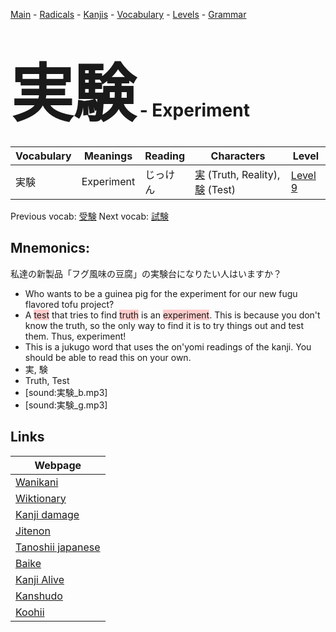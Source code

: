 <style> bigfont {font-size: 100px}</style>
[Main](../README.md) -
[Radicals](../radicals.md) -
[Kanjis](../kanjis.md) -
[Vocabulary](../vocabulary.md) -
[Levels](../levels.md) -
[Grammar](../grammar.md)
# <bigfont> 実験</bigfont> - Experiment 

| Vocabulary | Meanings | Reading | Characters | Level |
| --- | --- | --- | --- | --- |
| 実験 | Experiment | じっけん |  [実](../kanjis/実.md) (Truth, Reality), [験](../kanjis/験.md) (Test) | [Level 9](../levels/wk_level9.md) |

Previous vocab: [受験](受験.md) Next vocab: [試験](試験.md) 

## Mnemonics:
私達の新製品「フグ風味の豆腐」の実験台になりたい人はいますか？
* Who wants to be a guinea pig for the experiment for our new fugu flavored tofu project?
* A <span style="background-color:#ffcccb"> test</span> that tries to find <span style="background-color:#ffcccb"> truth</span> is an <span style="background-color:#ffcccb"> experiment</span>. This is because you don't know the truth, so the only way to find it is to try things out and test them. Thus, experiment!
* This is a jukugo word that uses the on'yomi readings of the kanji. You should be able to read this on your own.
* 実, 験
* Truth, Test
* [sound:実験_b.mp3]
* [sound:実験_g.mp3]


## Links 

| Webpage |
| --- |
| [Wanikani          ](https://www.wanikani.com/kanji/実験) |
| [Wiktionary        ](https://en.wiktionary.org/wiki/実験) |
| [Kanji damage      ](http://www.kanjidamage.com/kanji/search?utf8=✓&q=実験) |
| [Jitenon           ](https://jitenon.com/kanji/実験) |
| [Tanoshii japanese ](https://www.tanoshiijapanese.com/dictionary/kanji.cfm?k=実験) |
| [Baike             ](https://baike.baidu.com/item/実験) |
| [Kanji Alive       ](https://app.kanjialive.com/実験) |
| [Kanshudo          ](https://www.kanshudo.com/searchmn?q=実験) |
| [Koohii            ](https://kanji.koohii.com/study/kanji/実験) |
